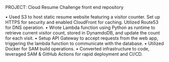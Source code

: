 PROJECT:
Cloud Resume Challenge front end repository

•	Used S3 to host static resume website featuring a visitor counter. Set up HTTPS for security and enabled CloudFront for caching. Utilized Route53 for DNS operation.
•	Wrote Lambda function using Python as runtime to retrieve current visitor count, stored in DynamdoDB, and update the count for each visit.
•	Setup API Gateway to accept requests from the web app, triggering the lambda function to communicate with the database.
•	Utilized Docker for SAM build operations.
•	Converted infrastructure to code, leveraged SAM & GitHub Actions for rapid deployment and CI/CD.
